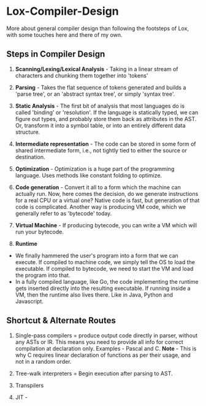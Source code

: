 # Lox-Compiler-Design

More about general compiler design than following the footsteps of Lox, with some touches here and there of my own.

## Steps in Compiler Design

1. **Scanning/Lexing/Lexical Analysis** - Taking in a linear stream of characters and chunking them together into 'tokens'

2. **Parsing** - Takes the flat sequence of tokens generated and builds a 'parse tree', or an 'abstract syntax tree', or simply 'syntax tree'.

3. **Static Analysis** - The first bit of analysis that most languages do is called 'binding' or 'resolution'. If the language is statically typed, we can figure out types, and probably store them back as attributes in the AST. Or, transform it into a symbol table, or into an entirely different data structure.

4. **Intermediate representation** - The code can be stored in some form of shared intermediate form, i.e., not tightly tied to either the source or destination.

5. **Optimization** - Optimization is a huge part of the programming language. Uses methods like constant folding to optimize.

6. **Code generation** - Convert it all to a form which the machine can actually run. Now, here comes the decision, do we generate instructions for a real CPU or a virtual one? Native code is fast, but generation of that code is complicated. Another way is producing VM code, which we generally refer to as 'bytecode' today.

7. **Virtual Machine** - If producing bytecode, you can write a VM which will run your bytecode.

8. **Runtime**

- We finally hammered the user's program into a form that we can execute. If compiled to machine code, we simply tell the OS to load the executable. If compiled to bytecode, we need to start the VM and load the program into that.
- In a fully compiled language, like Go, the code implementing the runtime gets inserted directly into the resulting executable. If running inside a VM, then the runtime also lives there. Like in Java, Python and Javascript.

## Shortcut & Alternate Routes

1. Single-pass compilers = produce output code directly in parser, without any ASTs or IR. This means you need to provide all info for correct compilation at declaration only. Examples - Pascal and C. **Note** - This is why C requires linear declaration of functions as per their usage, and not in a random order.

2. Tree-walk interpreters = Begin execution after parsing to AST.

3. Transpilers

4. JIT -

